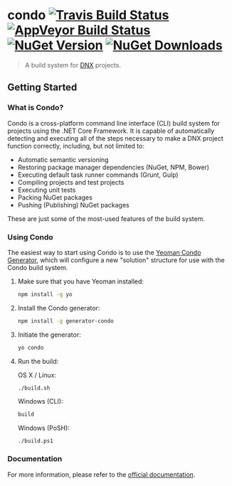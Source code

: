 # condo [![Travis Build Status](https://img.shields.io/travis/PulseBridge/Condo.svg?label=travis)](https://travis-ci.org/PulseBridge/Condo) [![AppVeyor Build Status](https://img.shields.io/appveyor/ci/dmccaffery/condo.svg)](https://ci.appveyor.com/project/dmccaffery/condo) [![NuGet Version](https://img.shields.io/nuget/v/PulseBridge.Condo.svg?label=version)](https://www.nuget.org/packages/PulseBridge.Condo/) [![NuGet Downloads](https://img.shields.io/nuget/dt/PulseBridge.Condo.svg?label=downloads)](https://www.nuget.org/packages/PulseBridge.Condo/)

> A build system for [DNX](http://docs.asp.net/en/latest/dnx/index.html) projects.

## Getting Started

### What is Condo?

Condo is a cross-platform command line interface (CLI) build system for projects using the .NET Core Framework. It is capable of automatically detecting and executing all of the steps
necessary to make a DNX project function correctly, including, but not limited to:

* Automatic semantic versioning
* Restoring package manager dependencies (NuGet, NPM, Bower)
* Executing default task runner commands (Grunt, Gulp)
* Compiling projects and test projects
* Executing unit tests
* Packing NuGet packages
* Pushing (Publishing) NuGet packages

These are just some of the most-used features of the build system.

### Using Condo

The easiest way to start using Condo is to use the [Yeoman Condo Generator](https://github.com/PulseBridge/Generator-Condo), which will configure a new "solution" structure for use with the Condo build system.

1. Make sure that you have Yeoman installed:

	```bash
	npm install -g yo
	```

2. Install the Condo generator:

	```bash
	npm install -g generator-condo
	```

3. Initiate the generator:

	```bash
	yo condo
	```

4. Run the build:

	OS X / Linux:

	```bash
	./build.sh
	```

	Windows (CLI):

	```cmd
	build
	```

	Windows (PoSH):
	```posh
	./build.ps1
	```

### Documentation

For more information, please refer to the [official documentation](http://open.pulsebridge.com/condo).